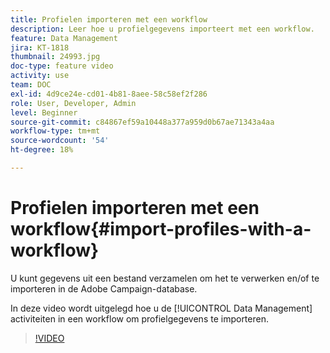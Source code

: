 ```yaml
---
title: Profielen importeren met een workflow
description: Leer hoe u profielgegevens importeert met een workflow.
feature: Data Management
jira: KT-1818
thumbnail: 24993.jpg
doc-type: feature video
activity: use
team: DOC
exl-id: 4d9ce24e-cd01-4b81-8aee-58c58ef2f286
role: User, Developer, Admin
level: Beginner
source-git-commit: c84867ef59a10448a377a959d0b67ae71343a4aa
workflow-type: tm+mt
source-wordcount: '54'
ht-degree: 18%

---
```


# Profielen importeren met een workflow{#import-profiles-with-a-workflow}

U kunt gegevens uit een bestand verzamelen om het te verwerken en/of te importeren in de Adobe Campaign-database.

In deze video wordt uitgelegd hoe u de [!UICONTROL Data Management] activiteiten in een workflow om profielgegevens te importeren.

>[!VIDEO](https://video.tv.adobe.com/v/24993?quality=12&learn=on)
